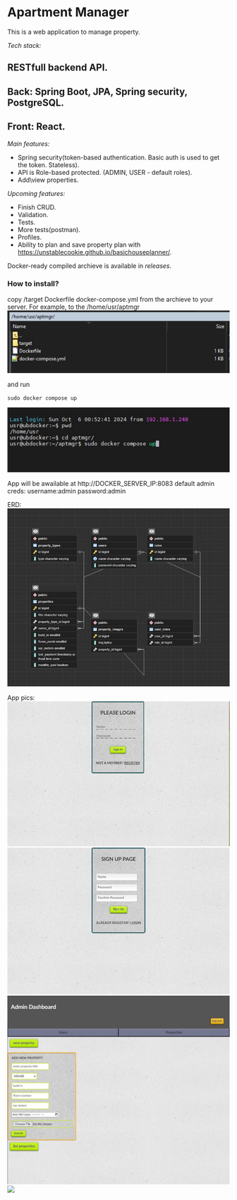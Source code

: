 # Apartment Manager

This is a web application to manage property.

*Tech stack:*
## RESTfull backend API.
## Back: Spring Boot, JPA, Spring security, PostgreSQL.
## Front: React.

*Main features:*
 - Spring security(token-based authentication. Basic auth is used to get the token. Stateless).
 - API is Role-based protected. (ADMIN, USER - default roles).
 - Add\view properties.

*Upcoming features:*
 - Finish CRUD.
 - Validation.
 - Tests.
 - More tests(postman).
 - Profiles.
 - Ability to plan and save property plan with https://unstablecookie.github.io/basichouseplanner/.


Docker-ready compiled archieve is available in *releases*.

### How to install?

copy /target
	Dockerfile
	docker-compose.yml from the archieve to your server.
For example, to the
/home/usr/aptmgr
![](/pics/inst1.jpg)

and run 
```
sudo docker compose up
```
![](/pics/inst2.jpg)

App will be awailable at http://DOCKER_SERVER_IP:8083
default admin creds:
username:admin
password:admin

ERD:
![](/pics/ERD.JPG)

App pics:
![](/pics/1.JPG)
![](/pics/2.JPG)
![](/pics/3.JPG)
![](/pics/4D.JPG)
